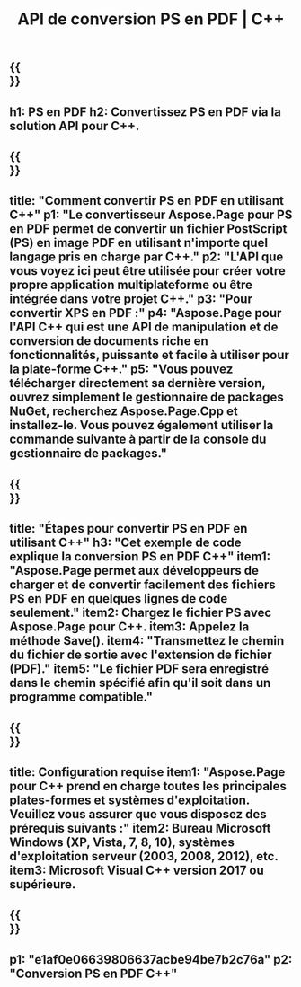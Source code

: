 ﻿---
translation: true
template: /_templates/_conversion-child-cpp.md
title: API de conversion PS en PDF | C++
url: /cpp/conversion/ps-to-pdf/
description: Conversion PS en PDF fournie par Aspose.Page pour la solution API C++. Fonctionne dans l'environnement d'exécution C++ pour Windows 32 bits, Windows 64 bits et Linux 64 bits.
informat: PS
outformat: PDF
otherformats: XPS EPS
---

{{<section banner>}}
---
h1: PS en PDF
h2: Convertissez PS en PDF via la solution API pour C++.
---

{{<section overview>}}
---
title: "Comment convertir PS en PDF en utilisant C++"
p1: "Le convertisseur Aspose.Page pour PS en PDF permet de convertir un fichier PostScript (PS) en image PDF en utilisant n'importe quel langage pris en charge par C++."
p2: "L'API que vous voyez ici peut être utilisée pour créer votre propre application multiplateforme ou être intégrée dans votre projet C++."
p3: "Pour convertir XPS en PDF :"
p4: "Aspose.Page pour l'API C++ qui est une API de manipulation et de conversion de documents riche en fonctionnalités, puissante et facile à utiliser pour la plate-forme C++."
p5: "Vous pouvez télécharger directement sa dernière version, ouvrez simplement le gestionnaire de packages NuGet, recherchez Aspose.Page.Cpp et installez-le. Vous pouvez également utiliser la commande suivante à partir de la console du gestionnaire de packages."
---

{{<section feature1>}}
---
title: "Étapes pour convertir PS en PDF en utilisant C++"
h3: "Cet exemple de code explique la conversion PS en PDF C++"
item1: "Aspose.Page permet aux développeurs de charger et de convertir facilement des fichiers PS en PDF en quelques lignes de code seulement."
item2: Chargez le fichier PS avec Aspose.Page pour C++.
item3: Appelez la méthode Save().
item4: "Transmettez le chemin du fichier de sortie avec l'extension de fichier (PDF)."
item5: "Le fichier PDF sera enregistré dans le chemin spécifié afin qu'il soit dans un programme compatible."
---

{{<section feature2>}}
---
title: Configuration requise
item1: "Aspose.Page pour C++ prend en charge toutes les principales plates-formes et systèmes d'exploitation. Veuillez vous assurer que vous disposez des prérequis suivants :"
item2: Bureau Microsoft Windows (XP, Vista, 7, 8, 10), systèmes d'exploitation serveur (2003, 2008, 2012), etc.
item3: Microsoft Visual C++ version 2017 ou supérieure.
---

{{<section gist>}}
---
p1: "e1af0e06639806637acbe94be7b2c76a"
p2: "Conversion PS en PDF C++"
---

